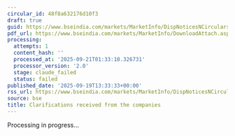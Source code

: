 ```yaml
---
circular_id: 48f8a632176d10f3
draft: true
guid: https://www.bseindia.com/markets/MarketInfo/DispNoticesNCirculars.aspx?Noticeid={A9E88CDA-032F-45C7-8AAD-62974E30A3A4}&noticeno=20250919-34&dt=09/19/2025&icount=34&totcount=44&flag=0
pdf_url: https://www.bseindia.com/markets/MarketInfo/DownloadAttach.aspx?id=20250919-34&attachedId=e6fac774-daa3-46f3-b5a4-e064c43badac
processing:
  attempts: 1
  content_hash: ''
  processed_at: '2025-09-21T01:33:10.326731'
  processor_version: '2.0'
  stage: claude_failed
  status: failed
published_date: '2025-09-19T13:33:33+00:00'
rss_url: https://www.bseindia.com/markets/MarketInfo/DispNoticesNCirculars.aspx?Noticeid={A9E88CDA-032F-45C7-8AAD-62974E30A3A4}&noticeno=20250919-34&dt=09/19/2025&icount=34&totcount=44&flag=0
source: bse
title: Clarifications received from the companies
---
```


Processing in progress...